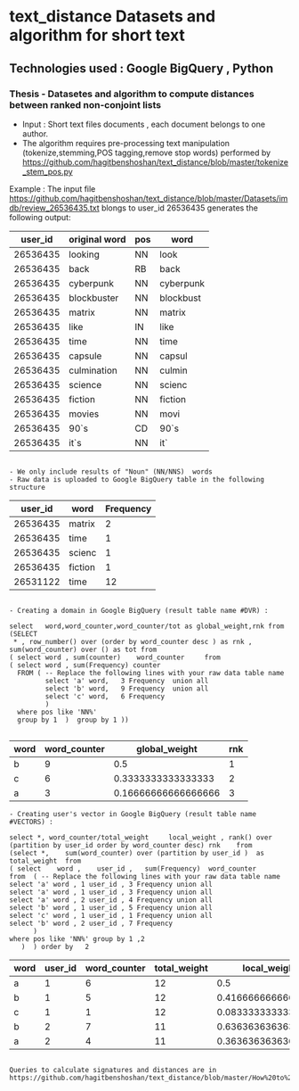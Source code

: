 # text_distance Datasets and algorithm for short text

## Technologies used :  Google BigQuery , Python
                     
### Thesis - Datasetes and algorithm to compute distances between ranked non-conjoint lists 
* Input : Short text files documents , each document belongs to one author. 
* The algorithm requires pre-processing text manipulation (tokenize,stemming,POS tagging,remove stop words) performed by https://github.com/hagitbenshoshan/text_distance/blob/master/tokenize_stem_pos.py
 
Example : The input file  https://github.com/hagitbenshoshan/text_distance/blob/master/Datasets/imdb/review_26536435.txt  blongs to user_id 26536435 
generates the following output: 

user_id | original word | pos | word 
------------|---------------|-----|---------------    
26536435|looking|NN|look
26536435|back|RB|back
26536435|cyberpunk|NN|cyberpunk
26536435|blockbuster|NN|blockbust
26536435|matrix|NN|matrix
26536435|like|IN|like
26536435|time|NN|time
26536435|capsule|NN|capsul
26536435|culmination|NN|culmin
26536435|science|NN|scienc
26536435|fiction|NN|fiction
26536435|movies|NN|movi
26536435|90`s|CD|90`s
26536435|it`s|NN|it`
```

- We only include results of "Noun" (NN/NNS)  words
- Raw data is uploaded to Google BigQuery table in the following structure 

```
user_id | word | Frequency
--------|------|----------
26536435|matrix|2
26536435|time|1
26536435|scienc|1
26536435|fiction|1
26531122|time|12
```

- Creating a domain in Google BigQuery (result table name #DVR) : 

select   word,word_counter,word_counter/tot as global_weight,rnk from 
(SELECT 
 * , row_number() over (order by word_counter desc ) as rnk , sum(word_counter) over () as tot from 
( select word , sum(counter) 	word_counter	 from
( select word , sum(Frequency) counter
  FROM ( -- Replace the following lines with your raw data table name 
         select 'a' word,   3 Frequency  union all 
         select 'b' word,   9 Frequency  union all 
         select 'c' word,   6 Frequency             
         ) 
  where pos like 'NN%' 
  group by 1  )  group by 1 )) 
  
  ``` 
  word|word_counter|global_weight|rnk
  ----|------------|-------------|----
b|9|0.5|1	 
c|6|0.3333333333333333|2	 
a|3|0.16666666666666666|3

```
- Creating user's vector in Google BigQuery (result table name #VECTORS) : 

select *, word_counter/total_weight 	local_weight , rank() over (partition by user_id order by word_counter desc) rnk 	from 
(select *,    sum(word_counter) over (partition by user_id )  as total_weight  from 
( select    word ,    user_id ,   sum(Frequency)  word_counter  
from  ( -- Replace the following lines with your raw data table name 
select 'a' word , 1 user_id , 3 Frequency union all 
select 'a' word , 1 user_id , 3 Frequency union all 
select 'a' word , 2 user_id , 4 Frequency union all 
select 'b' word , 1 user_id , 5 Frequency union all 
select 'c' word , 1 user_id , 1 Frequency union all 
select 'b' word , 2 user_id , 7 Frequency  
      ) 
where pos like 'NN%' group by 1 ,2
   )  ) order by   2
 ```
word|	user_id|	word_counter|	total_weight|	local_weight|	rnk	
----|--------|--------------|-------------|-------------|-----
a|	1|	6|	12|	0.5|	1	 
b|	1|	5|	12|	0.4166666666666667|	2	 
c|	1|	1|	12|	0.08333333333333333|	3	 
b|	2|	7|	11|	0.6363636363636364|	1	 
a|	2|	4|	11|	0.36363636363636365|	2
  ``` 
 
Queries to calculate signatures and distances are in https://github.com/hagitbenshoshan/text_distance/blob/master/How%20to%20run%20the%20KLD%20calculation%20in%20BigQuery.MD

 
